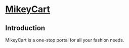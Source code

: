 # [MikeyCart](https://mikey-cart.netlify.app/)

## Introduction

MikeyCart is a one-stop portal for all your fashion needs.
